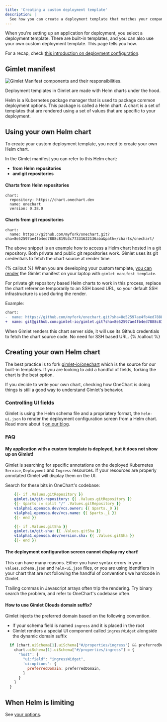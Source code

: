 ```yaml
---
title: 'Creating a custom deployment template'
description: |
  See how you can create a deployment template that matches your company needs.
---
```


When you're setting up an application for deployment, you select a deployment template. There are built-in templates, and you can also use your own custom deployment template. This page tells you how.

For a recap, check [this introduction on deployment configuration](/docs/deployment-settings/deployment-configuration).

## Gimlet manifest

![Gimlet Manifest components and their responsibilities.](/docs/gimlet-io-manifest-documentation.png)

Deployment templates in Gimlet are made with Helm charts under the hood.

Helm is a Kubernetes package manager that is used to package common deployment options. This package is called a Helm chart. A chart is a set of templates that are rendered using a set of values that are specific to your deployment.

## Using your own Helm chart

To create your custom deployment template, you need to create your own Helm chart.

In the Gimlet manifest you can refer to this Helm chart:
- **from Helm repositories**
- **and git repositories**

#### Charts from Helm repositories

```
chart:
  repository: https://chart.onechart.dev
  name: onechart
  version: 0.38.0
```

#### Charts from git repositories

```
chart:
  name: https://github.com/myfork/onechart.git?sha=8e52597ae4fb4ed7888c819b3c77331622136aba&path=/charts/onechart/
```

The above snippet is an example how to access a Helm chart hosted in a git repository. Both private and public git repositories work. Gimlet uses its git credentials to fetch the chart source at render time.

{% callout %}
When you are developing your custom template, [you can render](/docs/cli/cli-use-cases#render-manifests-locally) the Gimlet manifest on your laptop with `gimlet manifest template`.

For private git repository based Helm charts to work in this process, replace the chart reference temporarily to an SSH based URL, so your default SSH infrastructure is used during the render.

Example:

```diff
chart:
-  name: https://github.com/myfork/onechart.git?sha=8e52597ae4fb4ed7888c819b3c77331622136aba&path=/charts/onechart/
+  name: git@github.com:gimlet-io/gimlet.git?sha=8e52597ae4fb4ed7888c819b3c77331622136aba&path=/charts/onechart/
```

When Gimlet renders this chart server side, it will use its Github credentials to fetch the chart source code. No need for SSH based URL.
{% /callout %}

## Creating your own Helm chart

The best practice is to fork [gimlet-io/onechart](https://github.com/gimlet-io/onechart) which is the source for our built-in templates. If you are looking to add a handful of fields, forking the chart is the best option.

If you decide to write your own chart, checking how OneChart is doing things is still a good way to understand Gimlet's behavior.

### Controlling UI fields

Gimlet is using the Helm schema file and a propriatery format, the `helm-ui.json` to render the deployment configuration screen from a Helm chart. Read more about it [on our blog](http://localhost:3001/blog/helm-react-ui-a-react-component-to-render-ui-for-helm-charts).

### FAQ

#### My application with a custom template is deployed, but it does not show up on Gimlet!
Gimlet is searching for specific annotations on the deployed Kubernetes `Service`, `Deployment` and `Ingress` resources. If your resources are properly annotated Gimlet will display them on the UI.

Search for these bits in OneChart's codebase:

```yaml
    {{- if .Values.gitRepository }}
    gimlet.io/git-repository: {{ .Values.gitRepository }}
    {{- $parts := split "/" .Values.gitRepository }}
    v1alpha1.opensca.dev/vcs.owner: {{ $parts._0 }}
    v1alpha1.opensca.dev/vcs.name: {{ $parts._1 }}
    {{- end }}
```

```yaml
    {{- if .Values.gitSha }}
    gimlet.io/git-sha: {{ .Values.gitSha }}
    v1alpha1.opensca.dev/version.sha: {{ .Values.gitSha }}
    {{- end }}
```

#### The deployment configuration screen cannot display my chart!
This can have many reasons. Either you have syntax errors in your `values.schema.json` and `helm-ui.json` files, or you are using identifiers in your chart that are not following the handful of conventions we hardcode in Gimlet.

Trailing commas in Javascript arrays often trip the rendering. Try binary search the problem, and refer to OneChart's codebase often.

#### How to use Gimlet Clouds domain suffix?

Gimlet injects the preferred domain based on the following convention.

- If your schema field is named `ingress` and it is placed in the root
- Gimlet renders a special UI component called `ingressWidget` alongside the dynamic domain suffix

```javascript
  if (chart.uiSchema[1].uiSchema["#/properties/ingress"] && preferredDomain) {
    chart.uiSchema[1].uiSchema["#/properties/ingress"] = {
      "host": {
        "ui:field": "ingressWidget",
        'ui:options': {
          preferredDomain: preferredDomain,
        }
      }
    }
  }
```

## When Helm is limiting

See [your options](/docs/reference/gimlet-manifest-reference#when-helm-is-limiting).

